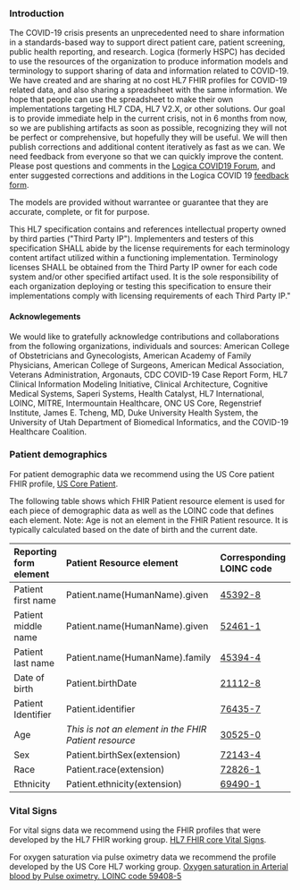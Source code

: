 ### Introduction

The COVID-19 crisis presents an unprecedented need to share information in a standards-based way to support direct patient care, patient screening, public health reporting, and research.  Logica (formerly HSPC) has decided to use the resources of the organization to produce information models and terminology to support sharing of data and information related to COVID-19.  We have created and are sharing at no cost HL7 FHIR profiles for COVID-19 related data, and also sharing a spreadsheet with the same information. We hope that people can use the spreadsheet to make their own implementations targeting HL7 CDA, HL7 V2.X, or other solutions. Our goal is to provide immediate help in the current crisis, not in 6 months from now, so we are publishing artifacts as soon as possible, recognizing they will not be perfect or comprehensive, but hopefully they will be useful.  We will then publish corrections and additional content iteratively as fast as we can.  We need feedback from everyone so that we can quickly improve the content.  Please post questions and comments in the [Logica COVID19 Forum](https://groups.google.com/a/logicahealth.org/forum/#!forum/covid), and enter suggested corrections and additions in the Logica COVID 19 [feedback form](https://docs.google.com/forms/d/e/1FAIpQLSd9nedKnhzFNaTlO_vd5NTFn3jbGlHYGuiBC7vtCaY1UGASjA/viewform).  

The models are provided without warrantee or guarantee that they are accurate, complete, or fit for purpose.

This HL7 specification contains and references intellectual property owned by third parties ("Third Party IP").  Implementers and testers of this specification SHALL abide by the license requirements for each terminology content artifact utilized within a functioning implementation. Terminology licenses SHALL be obtained from the Third Party IP owner for each code system and/or other specified artifact used. It is the sole responsibility of each organization deploying or testing this specification to ensure their implementations comply with licensing requirements of each Third Party IP."

#### Acknowlegements
We would like to gratefully acknowledge contributions and collaborations from the following organizations, individuals and sources: American College of Obstetricians and Gynecologists, American Academy of Family Physicians, American College of Surgeons, American Medical Association, Veterans Administration, Argonauts, CDC COVID-19 Case Report Form, HL7 Clinical Information Modeling Initiative, Clinical Architecture, Cognitive Medical Systems, Saperi Systems, Health Catalyst, HL7 International, LOINC, MITRE, Intermountain Healthcare, ONC US Core, Regenstrief Institute, James E. Tcheng, MD, Duke University Health System, the University of Utah Department of Biomedical Informatics, and the COVID-19 Healthcare Coalition.


### Patient demographics

For patient demographic data we recommend using the US Core patient FHIR profile, [US Core Patient](http://hl7.org/fhir/us/core/STU3.1/StructureDefinition-us-core-patient.html).

The following table shows which FHIR Patient resource element is used for each piece of demographic data as well as the LOINC code that defines each element.  Note: Age is not an element in the FHIR Patient resource.  It is typically calculated based on the date of birth and the current date.

| Reporting form element     | Patient Resource element | Corresponding LOINC code |
| :--------------------- | :----------------------- | :----------------------- |
| Patient first name     | Patient.name(HumanName).given | [45392-8](loinc.org/45392-8/) |
| Patient middle name    | Patient.name(HumanName).given | [52461-1](loinc.org/52461-1/) |
| Patient last name      | Patient.name(HumanName).family | [45394-4](loinc.org/45394-4/) |
| Date of birth          | Patient.birthDate | [21112-8](loinc.org/45394-4/) |
| Patient Identifier    | Patient.identifier | [76435-7](loinc.org/76435-7/) |
| Age  | *This is not an element in the FHIR Patient resource*     | [30525-0](loinc.org/30525-0/) |
| Sex | Patient.birthSex(extension) | [72143-4](loinc.org/72143-4/) |
| Race | Patient.race(extension) | [72826-1](loinc.org/72826-1/) |
| Ethnicity | Patient.ethnicity(extension) | [69490-1](loinc.org/69490-1/) |



### Vital Signs

For vital signs data we recommend using the FHIR profiles that were developed by the HL7 FHIR working group.  [HL7 FHIR core Vital Signs](http://hl7.org/fhir/R4/observation-vitalsigns.html).

For oxygen saturation via pulse oximetry data we recommend the profile developed by the US Core HL7 working group. [Oxygen saturation in Arterial blood by Pulse oximetry.  LOINC code  59408-5](https://build.fhir.org/ig/HL7/US-Core-R4/StructureDefinition-us-core-pulse-oximetry.html)